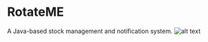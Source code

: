 # RotateME
A Java-based stock management and notification system.
![alt text](http://url/to/img.png)
